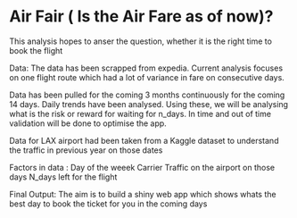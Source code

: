 # Air Fair ( Is the Air Fare as of now)? 

This analysis hopes to anser the question, whether it is the right time to book the flight

Data: 
The data has been scrapped from expedia. Current analysis focuses on one flight route which had a lot of variance in fare on consecutive days. 

Data has been pulled for the coming 3 months continuously for the coming 14 days. Daily trends have been analysed. Using these, we will be analysing what is the risk or reward for waiting for n_days. In time and out of time validation will be done to optimise the app. 

Data for LAX airport had been taken from a Kaggle dataset to understand the traffic in previous year on those dates

Factors in data : 
Day of the weeek 
Carrier 
Traffic on the airport on those days
N_days left for the flight 

Final Output: 
The aim is to build a shiny web app which shows whats the best day to book the ticket for you in the coming days 
